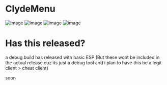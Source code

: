 # ClydeMenu

![image](https://github.com/user-attachments/assets/e5d6c4af-b13e-4596-b04b-46e9a1918dcc)
![image](https://github.com/user-attachments/assets/7ad61658-767c-4079-ae21-fb53a922596f)
![image](https://github.com/user-attachments/assets/46ffa143-e346-40ea-b9ad-035ba21a9491)
![image](https://github.com/user-attachments/assets/4be9235e-41fd-4243-9bb8-12dff6fd1eb8)

# Has this released?

a debug build has released with basic ESP (But these wont be included in the actual release cuz its just a debug tool and i plan to have this be a legit client > cheat client)

soon
